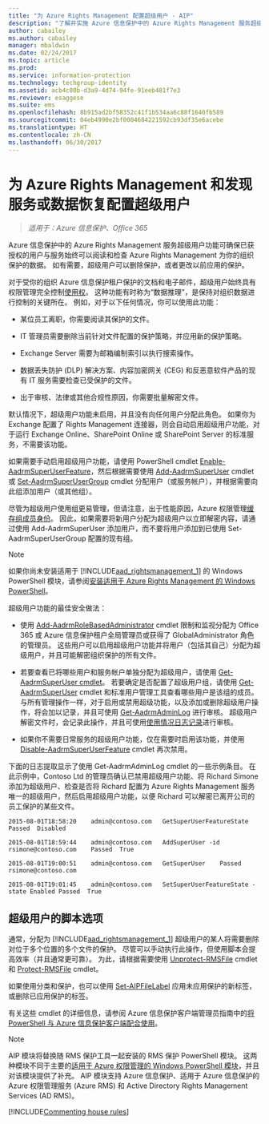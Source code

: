 ```yaml
---
title: "为 Azure Rights Management 配置超级用户 - AIP"
description: "了解并实施 Azure 信息保护中的 Azure Rights Management 服务超级用户功能，以便已获授权的用户与服务始终可以阅读和检查 Azure Rights Management 为你的组织保护的数据。 这种功能有时称为“数据推理”，是保持对组织数据进行控制的关键所在。"
author: cabailey
ms.author: cabailey
manager: mbaldwin
ms.date: 02/24/2017
ms.topic: article
ms.prod: 
ms.service: information-protection
ms.technology: techgroup-identity
ms.assetid: acb4c00b-d3a9-4d74-94fe-91eeb481f7e3
ms.reviewer: esaggese
ms.suite: ems
ms.openlocfilehash: 8b915ad2bf58352c41f1b534aa6c88f1640fb589
ms.sourcegitcommit: 04eb4990e2bf0004684221592cb93df35e6acebe
ms.translationtype: HT
ms.contentlocale: zh-CN
ms.lasthandoff: 06/30/2017
---
```

# <a name="configuring-super-users-for-azure-rights-management-and-discovery-services-or-data-recovery"></a>为 Azure Rights Management 和发现服务或数据恢复配置超级用户

>*适用于：Azure 信息保护、Office 365*

Azure 信息保护中的 Azure Rights Management 服务超级用户功能可确保已获授权的用户与服务始终可以阅读和检查 Azure Rights Management 为你的组织保护的数据。 如有需要，超级用户可以删除保护，或者更改以前应用的保护。 

对于受你的组织 Azure 信息保护租户保护的文档和电子邮件，超级用户始终具有权限管理完全控制[使用权](configure-usage-rights.md)。 这种功能有时称为“数据推理”，是保持对组织数据进行控制的关键所在。 例如，对于以下任何情况，你可以使用此功能：

- 某位员工离职，你需要阅读其保护的文件。

- IT 管理员需要删除当前针对文件配置的保护策略，并应用新的保护策略。

- Exchange Server 需要为邮箱编制索引以执行搜索操作。

- 数据丢失防护 (DLP) 解决方案、内容加密网关 (CEG) 和反恶意软件产品的现有 IT 服务需要检查已受保护的文件。

- 出于审核、法律或其他合规性原因，你需要批量解密文件。

默认情况下，超级用户功能未启用，并且没有向任何用户分配此角色。 如果你为 Exchange 配置了 Rights Management 连接器，则会自动启用超级用户功能，对于运行 Exchange Online、SharePoint Online 或 SharePoint Server 的标准服务，不需要该功能。

如果需要手动启用超级用户功能，请使用 PowerShell cmdlet [Enable-AadrmSuperUserFeature](/powershell/aadrm/vlatest/enable-aadrmsuperuserfeature)，然后根据需要使用 [Add-AadrmSuperUser](/powershell/aadrm/vlatest/add-aadrmsuperuser) cmdlet 或 [Set-AadrmSuperUserGroup](/powershell/aadrm/vlatest/set-aadrmsuperusergroup) cmdlet 分配用户（或服务帐户），并根据需要向此组添加用户（或其他组）。 

尽管为超级用户使用组更易管理，但请注意，出于性能原因，Azure 权限管理[缓存组成员身份](../plan-design/prepare.md#group-membership-caching-by-azure-rights-management)。 因此，如果需要将新用户分配为超级用户以立即解密内容，请通过使用 Add-AadrmSuperUser 添加用户，而不要将用户添加到已使用 Set-AadrmSuperUserGroup 配置的现有组。

> [!NOTE]
> 如果你尚未安装适用于 [!INCLUDE[aad_rightsmanagement_1](../includes/aad_rightsmanagement_1_md.md)] 的 Windows PowerShell 模块，请参阅[安装适用于 Azure Rights Management 的 Windows PowerShell](install-powershell.md)。

超级用户功能的最佳安全做法：

- 使用 [Add-AadrmRoleBasedAdministrator](/powershell/module/aadrm/add-aadrmrolebasedadministrator) cmdlet 限制和监视分配为 Office 365 或 Azure 信息保护租户全局管理员或获得了 GlobalAdministrator 角色的管理员。 这些用户可以启用超级用户功能并将用户（包括其自己）分配为超级用户，并且可能解密组织保护的所有文件。

- 若要查看已将哪些用户和服务帐户单独分配为超级用户，请使用 [Get-AadrmSuperUser cmdlet](/powershell/module/aadrm/get-aadrmsuperuser)。 若要确定是否配置了超级用户组，请使用 [Get-AadrmSuperUser](/powershell/module/aadrm/get-aadrmsuperusergroup) cmdlet 和标准用户管理工具查看哪些用户是该组的成员。 与所有管理操作一样，对于启用或禁用超级功能，以及添加或删除超级用户操作，将会加以记录，并且可使用 [Get-AadrmAdminLog](/powershell/module/aadrm/get-aadrmadminlog) 进行审核。 超级用户解密文件时，会记录此操作，并且可使用[使用情况日志记录](log-analyze-usage.md)进行审核。

- 如果你不需要日常服务的超级用户功能，仅在需要时启用该功能，并使用 [Disable-AadrmSuperUserFeature](/powershell/module/aadrm/disable-aadrmsuperuserfeature) cmdlet 再次禁用。

下面的日志提取显示了使用 Get-AadrmAdminLog cmdlet 的一些示例条目。 在此示例中，Contoso Ltd 的管理员确认已禁用超级用户功能、将 Richard Simone 添加为超级用户、检查是否将 Richard 配置为 Azure Rights Management 服务唯一的超级用户，然后启用超级用户功能，以便 Richard 可以解密已离开公司的员工保护的某些文件。

`2015-08-01T18:58:20    admin@contoso.com   GetSuperUserFeatureState    Passed  Disabled`

`2015-08-01T18:59:44    admin@contoso.com   AddSuperUser -id rsimone@contoso.com    Passed  True`

`2015-08-01T19:00:51    admin@contoso.com   GetSuperUser    Passed  rsimone@contoso.com`

`2015-08-01T19:01:45    admin@contoso.com   SetSuperUserFeatureState -state Enabled Passed  True`

## <a name="scripting-options-for-super-users"></a>超级用户的脚本选项
通常，分配为 [!INCLUDE[aad_rightsmanagement_1](../includes/aad_rightsmanagement_1_md.md)] 超级用户的某人将需要删除对位于多个位置的多个文件的保护。 尽管可以手动执行此操作，但使用脚本会提高效率（并且通常更可靠）。 为此，请根据需要使用 [Unprotect-RMSFile](/powershell/module/azureinformationprotection/unprotect-rmsfile) cmdlet 和 [Protect-RMSFile](/powershell/module/azureinformationprotection/protect-rmsfile) cmdlet。 

如果使用分类和保护，也可以使用 [Set-AIPFileLabel](/powershell/module/azureinformationprotection/set-aipfilelabel) 应用未应用保护的新标签，或删除已应用保护的标签。 

有关这些 cmdlet 的详细信息，请参阅 Azure 信息保护客户端管理员指南中的[将 PowerShell 与 Azure 信息保护客户端配合使用](../rms-client/client-admin-guide-powershell.md)。

> [!NOTE]
> AIP 模块将替换随 RMS 保护工具一起安装的 RMS 保护 PowerShell 模块。 这两种模块不同于主要的[适用于 Azure 权限管理的 Windows PowerShell 模块](administer-powershell.md)，并且对该模块提供了补充。 AIP 模块支持 Azure 信息保护、适用于 Azure 信息保护的 Azure 权限管理服务 (Azure RMS) 和 Active Directory Rights Management Services (AD RMS)。

[!INCLUDE[Commenting house rules](../includes/houserules.md)]

